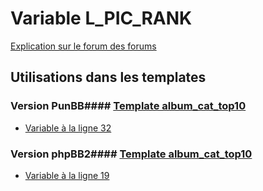 # Variable L_PIC_RANK
[Explication sur le forum des forums](http://forum.forumactif.com/t294113-listing-des-variables#L_PIC_RANK)
## Utilisations dans les templates
### Version PunBB#### [Template album_cat_top10](punbb/album_cat_top10.md)
* [Variable à la ligne 32](../punbb/album_cat_top10.tpl#L32)
### Version phpBB2#### [Template album_cat_top10](subsilver/album_cat_top10.md)
* [Variable à la ligne 19](../subsilver/album_cat_top10.tpl#L19)